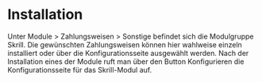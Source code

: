 # Installation 

Unter Module \> Zahlungsweisen \> Sonstige befindet sich die Modulgruppe Skrill. Die gewünschten Zahlungsweisen können hier wahlweise einzeln installiert oder über die Konfigurationsseite ausgewählt werden. Nach der Installation eines der Module ruft man über den Button Konfigurieren die Konfigurationsseite für das Skrill-Modul auf.



